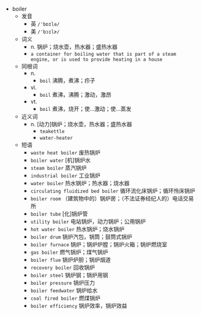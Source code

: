 - boiler
  - 发音
    - 英 `/'bɒɪlə/`
    - 美 `/'bɔɪlɚ/`
  - 词义
    - n. 锅炉；烧水壶，热水器；盛热水器
    - `a container for boiling water that is part of a steam engine, or is used to provide heating in a house`
  - 同根词
    - n.
      - `boil` 沸腾，煮沸；疖子
    - vi.
      - `boil` 煮沸，沸腾；激动，激昂
    - vt.
      - `boil` 煮沸，烧开；使…激动；使…蒸发
  - 近义词
    - n. [动力]锅炉；烧水壶，热水器；盛热水器
      - `teakettle`
      - `water-heater`
  - 短语
    - `waste heat boiler` 废热锅炉 
    - `boiler water` [机]锅炉水 
    - `steam boiler` 蒸汽锅炉 
    - `industrial boiler` 工业锅炉 
    - `water boiler` 热水锅炉；热水器；烧水器 
    - `circulating fluidized bed boiler` 循环流化床锅炉；循环怜床锅炉 
    - `boiler room` （建筑物中的）锅炉房；（不法证券经纪人的）电话交易所 
    - `boiler tube` [化]锅炉管 
    - `utility boiler` 电站锅炉，动力锅炉；公用锅炉 
    - `hot water boiler` 热水锅炉；烧水锅炉 
    - `boiler drum` 锅炉汽包，锅筒；鼓筒式锅炉 
    - `boiler furnace` 锅炉；锅炉炉膛；锅炉火箱；锅炉燃烧室 
    - `gas boiler` 燃气锅炉；煤气锅炉 
    - `boiler flue` 锅炉炉胆；锅炉烟道 
    - `recovery boiler` 回收锅炉 
    - `boiler steel` 锅炉钢；锅炉用钢 
    - `boiler pressure` 锅炉压力 
    - `boiler feedwater` 锅炉给水 
    - `coal fired boiler` 燃煤锅炉 
    - `boiler efficiency` 锅炉效率，锅炉效益 
